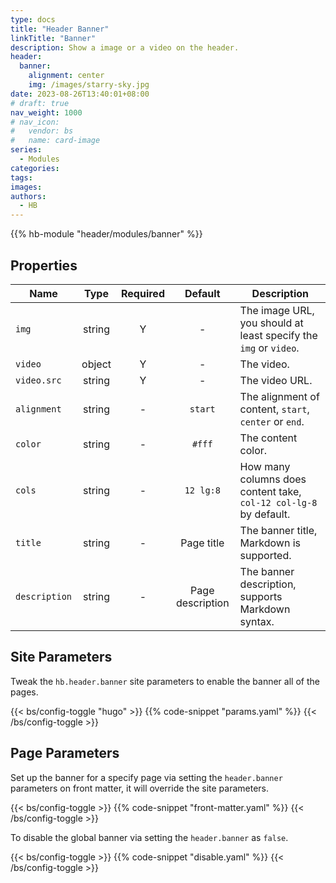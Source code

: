 ```yaml
---
type: docs
title: "Header Banner"
linkTitle: "Banner"
description: Show a image or a video on the header.
header:
  banner:
    alignment: center
    img: /images/starry-sky.jpg
date: 2023-08-26T13:40:01+08:00
# draft: true
nav_weight: 1000
# nav_icon:
#   vendor: bs
#   name: card-image
series:
  - Modules
categories:
tags:
images:
authors:
  - HB
---
```


{{% hb-module "header/modules/banner" %}}

## Properties

| Name          |  Type  | Required |     Default      | Description                                                       |
| ------------- | :----: | :------: | :--------------: | ----------------------------------------------------------------- |
| `img`         | string |    Y     |        -         | The image URL, you should at least specify the `img` or `video`.  |
| `video`       | object |    Y     |        -         | The video.                                                        |
| `video.src`   | string |    Y     |        -         | The video URL.                                                    |
| `alignment`   | string |    -     |     `start`      | The alignment of content, `start`, `center` or `end`.             |
| `color`       | string |    -     |      `#fff`      | The content color.                                                |
| `cols`        | string |    -     |     `12 lg:8`    | How many columns does content take, `col-12 col-lg-8` by default. |
| `title`       | string |    -     |    Page title    | The banner title, Markdown is supported.                          |
| `description` | string |    -     | Page description | The banner description, supports Markdown syntax.                 |

## Site Parameters

Tweak the `hb.header.banner` site parameters to enable the banner all of the pages.

{{< bs/config-toggle "hugo" >}}
{{% code-snippet "params.yaml" %}}
{{< /bs/config-toggle >}}

## Page Parameters

Set up the banner for a specify page via setting the `header.banner` parameters on front matter, it will override the site parameters.

{{< bs/config-toggle >}}
{{% code-snippet "front-matter.yaml" %}}
{{< /bs/config-toggle >}}

To disable the global banner via setting the `header.banner` as `false`.

{{< bs/config-toggle >}}
{{% code-snippet "disable.yaml" %}}
{{< /bs/config-toggle >}}
